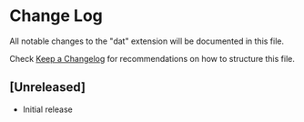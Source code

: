 # Change Log

All notable changes to the "dat" extension will be documented in this file.

Check [Keep a Changelog](http://keepachangelog.com/) for recommendations on how to structure this file.

## [Unreleased]

- Initial release